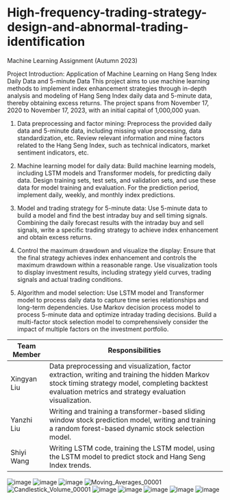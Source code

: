 # High-frequency-trading-strategy-design-and-abnormal-trading-identification

Machine Learning Assignment (Autumn 2023)

Project Introduction: Application of Machine Learning on Hang Seng Index Daily Data and 5-minute Data
This project aims to use machine learning methods to implement index enhancement strategies through in-depth analysis and modeling of Hang Seng Index daily data and 5-minute data, thereby obtaining excess returns. 
The project spans from November 17, 2020 to November 17, 2023, with an initial capital of 1,000,000 yuan.

1. Data preprocessing and factor mining:
Preprocess the provided daily data and 5-minute data, including missing value processing, data standardization, etc.
Review relevant information and mine factors related to the Hang Seng Index, such as technical indicators, market sentiment indicators, etc.

3. Machine learning model for daily data:
Build machine learning models, including LSTM models and Transformer models, for predicting daily data. Design training sets, test sets, and validation sets, and use these data for model training and evaluation. For the prediction period, implement daily, weekly, and monthly index predictions.

5. Model and trading strategy for 5-minute data:
Use 5-minute data to build a model and find the best intraday buy and sell timing signals.
Combining the daily forecast results with the intraday buy and sell signals, write a specific trading strategy to achieve index enhancement and obtain excess returns.

7. Control the maximum drawdown and visualize the display:
Ensure that the final strategy achieves index enhancement and controls the maximum drawdown within a reasonable range.
Use visualization tools to display investment results, including strategy yield curves, trading signals and actual trading conditions.

9. Algorithm and model selection:
Use LSTM model and Transformer model to process daily data to capture time series relationships and long-term dependencies.
Use Markov decision process model to process 5-minute data and optimize intraday trading decisions.
Build a multi-factor stock selection model to comprehensively consider the impact of multiple factors on the investment portfolio.

| Team Member   | Responsibilities                                                                                                                                 |
|---------------|---------------------------------------------------------------------------------------------------------------------------------------------------|
| Xingyan Liu    | Data preprocessing and visualization, factor extraction, writing and training the hidden Markov stock timing strategy model, completing backtest evaluation metrics and strategy evaluation visualization. |
| Yanzhi Liu    | Writing and training a transformer-based sliding window stock prediction model, writing and training a random forest-based dynamic stock selection model. |
| Shiyi  Wang   | Writing LSTM code, training the LSTM model, using the LSTM model to predict stock and Hang Seng Index trends.                                       |

![image](https://github.com/user-attachments/assets/a44dada3-9836-4a2a-989e-747a404dc189)
![image](https://github.com/user-attachments/assets/b2d355fe-8347-4e38-8049-a2df2e1d6e76)
![image](https://github.com/user-attachments/assets/98b86973-d5c2-4e98-9198-c53d11e0d312)
![Moving_Averages_00001](https://github.com/user-attachments/assets/66b6ad23-76b8-4f76-b285-7d2a780eaec5)
![Candlestick_Volume_00001](https://github.com/user-attachments/assets/702f9057-c31e-4e66-831d-2e716588a424)
![image](https://github.com/user-attachments/assets/ddcae1c3-3742-42fa-83ef-0339d1d10dc0)
![image](https://github.com/user-attachments/assets/11916830-27b5-4dbe-9d72-37c364cca6db)
![image](https://github.com/user-attachments/assets/288d76a1-7a81-4fa5-a30f-4ef7bc15d60c)
![image](https://github.com/user-attachments/assets/241bb2e8-9e9f-4255-a95a-77a59ca23d77)
![image](https://github.com/user-attachments/assets/fa2473c3-136a-4c14-9e25-56782886d698)
